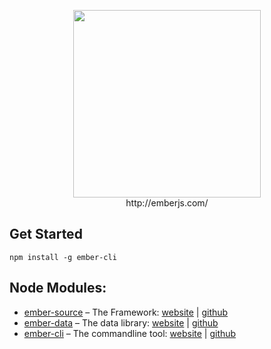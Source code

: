 <p align="center">
  <a href="http://emberjs.com"><img width="300" src="https://emberjs.com/images/brand/ember_Ember-Light-e42a2b30.png"></a><br>
  http://emberjs.com/
</p>

## Get Started

```
npm install -g ember-cli
```

## Node Modules:

* [ember-source](https://www.npmjs.com/package/ember-source) – The Framework: [website](http://emberjs.com) | [github](https://github.com/emberjs/ember.js)
* [ember-data](https://www.npmjs.com/package/ember-data) – The data library: [website](http://emberjs.com/api/data/) | [github](https://github.com/emberjs/data)
* [ember-cli](https://www.npmjs.com/package/ember-cli) – The commandline tool: [website](http://ember-cli.com) | [github](https://github.com/ember-cli/ember-cli)
